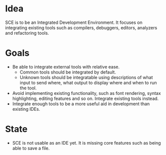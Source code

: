 # Idea
SCE is to be an Integrated Development Environment. It focuses on integrating existing tools such as compilers, debuggers, editors, analyzers and refactoring tools.

# Goals
- Be able to integrate external tools with relative ease.
  - Common tools should be integrated by default.
  - Unknown tools should be integratable using descriptions of what input to send where, what output to display where and when to run the tool.
- Avoid implementing existing functionality, such as font rendering, syntax highlighting, editing features and so on. Integrate existing tools instead.
- Integrate enough tools to be a more useful aid in development than existing IDEs.

# State
- SCE is not usable as an IDE yet. It is missing core features such as being able to save a file.
